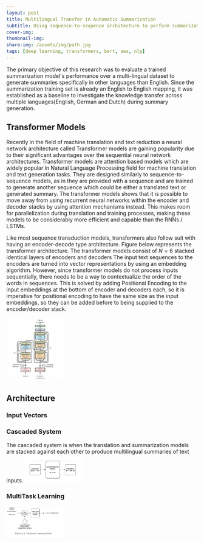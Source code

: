 ```yaml
---
layout: post
title: Multilingual Transfer in Automatic Summarization
subtitle: Using sequence-to-sequence architecture to perform summarization across multiple languages 
cover-img: 
thumbnail-img: 
share-img: /assets/img/path.jpg
tags: [deep learning, transformers, bert, aws, nlp]
---
```


The primary objective of this research was to evaluate a trained summarization model's performance over a multi-lingual dataset to generate summaries specifically  in other languages than English. Since the summarization training set is already an English to English mapping, it was established as a baseline to investigate the knowledge transfer across multiple languages(English, German and Dutch) during summary generation.

## Transformer Models
Recently in the field of machine translation and text reduction a neural network architecture called Transformer models are gaining popularity due to their significant advantages over the sequential neural network architectures. Transformer models are attention based models which are widely popular in Natural Language Processing field for machine translation and text generation tasks. They are designed similarly to sequence-to-sequence models, as in they are provided with a sequence and are trained to generate another sequence which could be either a translated text or generated summary. The transformer models shows that it is possible to move away from using recurrent neural networks within the encoder and decoder stacks by using attention mechanisms instead. This makes room for parallelization during translation and training processes, making these models to be considerably more efficient and capable than the RNNs / LSTMs.

Like most sequence transduction models, transformers also follow suit with having an encoder-decode type architecture. Figure below represents the transformer architecture. The transformer models consist of $N=6$  stacked identical layers of encoders and decoders The input text sequences to the encoders are turned into vector representations by using an embedding algorithm. However, since transformer models do not process inputs sequentially, there needs to be a way to contextualize the order of the words in sequences. This is solved by adding Positional Encoding to the input embeddings at the bottom of encoder and decoders each, so it is imperative for positional encoding to have the same size as the input embeddings, so they can be added before to being supplied to the encoder/decoder stack.

<img src="https://github.com/omendram/omendram.github.io/raw/master/assets/img/transformer.png" width="150">

## Architecture
### Input Vectors

### Cascaded System
The cascaded system is when the translation and summarization models are stacked against each other to produce multilingual summaries of text inputs.
<img src="https://github.com/omendram/omendram.github.io/raw/master/assets/img/cascaded.png" width="150">

### MultiTask Learning
<img src="https://github.com/omendram/omendram.github.io/raw/master/assets/img/multitask.png" width="150">


